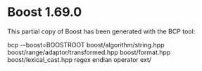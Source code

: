 Boost 1.69.0
===============

This partial copy of Boost has been generated with the BCP tool:

bcp --boost=BOOSTROOT boost/algorithm/string.hpp boost/range/adaptor/transformed.hpp boost/format.hpp boost/lexical_cast.hpp regex endian operator ext/
